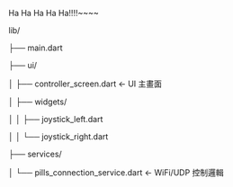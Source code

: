 Ha Ha Ha Ha Ha!!!!~~~~

lib/

├── main.dart

├── ui/

│   ├── controller_screen.dart  ← UI 主畫面

│   ├── widgets/

│   │   ├── joystick_left.dart

│   │   └── joystick_right.dart

├── services/

│   └── pills_connection_service.dart ← WiFi/UDP 控制邏輯
